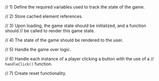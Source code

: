 // 1) Define the required variables used to track the state of the game.

// 2) Store cached element references.

// 3) Upon loading, the game state should be initialized, and a function should 
//    be called to render this game state.

// 4) The state of the game should be rendered to the user.

// 5) Handle the game over logic. 

// 6) Handle each instance of a player clicking a button with the use of a 
//    `handleClick()` function.

// 7) Create reset functionality.
